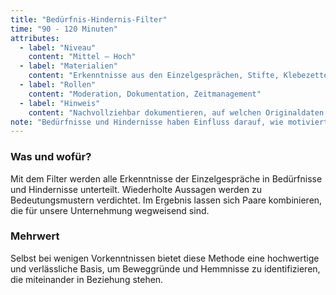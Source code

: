 ```yaml
---
title: "Bedürfnis-Hindernis-Filter"
time: "90 - 120 Minuten"
attributes:
  - label: "Niveau"
    content: "Mittel – Hoch"
  - label: "Materialien"
    content: "Erkenntnisse aus den Einzelgesprächen, Stifte, Klebezettel, ein großes Stück Papier, z.B. Flipchart oder Rückseite eines Posters"
  - label: "Rollen"
    content: "Moderation, Dokumentation, Zeitmanagement"
  - label: "Hinweis"
    content: "Nachvollziehbar dokumentieren, auf welchen Originaldaten Interpretationen basieren"
note: "Bedürfnisse und Hindernisse haben Einfluss darauf, wie motiviert Menschen etwas tun. Motivation bezeichnet die Gesamtheit aller intrinsischen und extrinsischen Beweggründe, die zur Handlungsbereitschaft führen, um sich zielstrebig zu verhalten. Motivationstheorien finden umfangreich Anwendung, um soziale Beziehungen zu untersuchen. Besonders im Kontext der Arbeits- und Organisationspsychologie sind sie für die öffentliche Verwaltung von Bedeutung."
---
```


### Was und wofür?

Mit dem Filter werden alle Erkenntnisse der Einzelgespräche in Bedürfnisse und Hindernisse unterteilt. Wiederholte Aussagen werden zu Bedeutungsmustern verdichtet. Im Ergebnis lassen sich Paare kombinieren, die für unsere Unternehmung wegweisend sind.

### Mehrwert

Selbst bei wenigen Vorkenntnissen bietet diese Methode eine hochwertige und verlässliche Basis, um Beweggründe und Hemmnisse zu identifizieren, die miteinander in Beziehung stehen.
